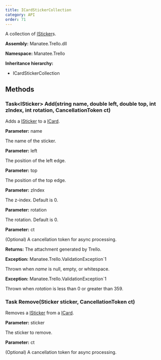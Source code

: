 ```yaml
---
title: ICardStickerCollection
category: API
order: 71
---
```


A collection of [ISticker](../ISticker#isticker)s.

**Assembly:** Manatee.Trello.dll

**Namespace:** Manatee.Trello

**Inheritance hierarchy:**

- ICardStickerCollection

## Methods

### Task&lt;ISticker&gt; Add(string name, double left, double top, int zIndex, int rotation, CancellationToken ct)

Adds a [ISticker](../ISticker#isticker) to a [ICard](../ICard#icard).

**Parameter:** name

The name of the sticker.

**Parameter:** left

The position of the left edge.

**Parameter:** top

The position of the top edge.

**Parameter:** zIndex

The z-index. Default is 0.

**Parameter:** rotation

The rotation. Default is 0.

**Parameter:** ct

(Optional) A cancellation token for async processing.

**Returns:** The attachment generated by Trello.

**Exception:** Manatee.Trello.ValidationException`1

Thrown when *name* is null, empty, or whitespace.

**Exception:** Manatee.Trello.ValidationException`1

Thrown when *rotation* is less than 0 or greater than 359.

### Task Remove(Sticker sticker, CancellationToken ct)

Removes a [ISticker](../ISticker#isticker) from a [ICard](../ICard#icard).

**Parameter:** sticker

The sticker to remove.

**Parameter:** ct

(Optional) A cancellation token for async processing.

